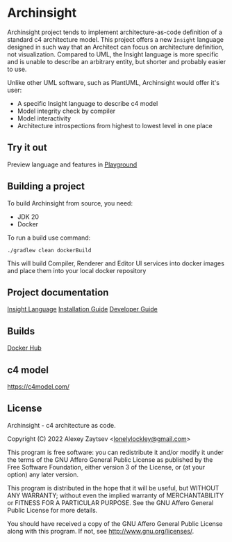 # Archinsight

Archinsight project tends to implement architecture-as-code definition
of a standard c4 architecture model. This project offers a new `Insight`
language designed in such way that an Architect can focus on 
architecture definition, not visualization. Compared to UML,
the Insight language is more specific and is unable to describe an
arbitrary entity, but shorter and probably easier to use.

Unlike other UML software, such as PlantUML, Archinsight would offer it's user:
* A specific Insight language to describe c4 model
* Model integrity check by compiler
* Model interactivity
* Architecture introspections from highest to lowest level in one place

## Try it out
Preview language and features in [Playground](https://archinsight.org/playground/)

## Building a project
To build Archinsight from source, you need:
* JDK 20
* Docker

To run a build use command:
```shell
./gradlew clean dockerBuild
```
This will build Compiler, Renderer and Editor UI services into docker images and place 
them into your local docker repository

## Project documentation
[Insight Language](https://archinsight.org/doc/insight-language/)
[Installation Guide](https://archinsight.org/doc/installation-guide/)
[Developer Guide](https://archinsight.org/doc/developer-guide/)

## Builds
[Docker Hub](https://hub.docker.com/r/lonelylockley/archinsight)
## c4 model
https://c4model.com/

## License
Archinsight - c4 architecture as code.

Copyright (C) 2022  Alexey Zaytsev &lt;lonelylockley@gmail.com&gt;

This program is free software: you can redistribute it and/or modify
it under the terms of the GNU Affero General Public License as
published by the Free Software Foundation, either version 3 of the
License, or (at your option) any later version.

This program is distributed in the hope that it will be useful,
but WITHOUT ANY WARRANTY; without even the implied warranty of
MERCHANTABILITY or FITNESS FOR A PARTICULAR PURPOSE.  See the
GNU Affero General Public License for more details.

You should have received a copy of the GNU Affero General Public License
along with this program.  If not, see <http://www.gnu.org/licenses/>.
